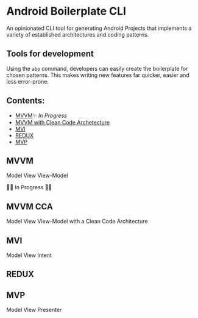 # Android Boilerplate CLI
An opinionated CLI tool for generating Android Projects that implements a variety of established architectures and coding patterns.


## Tools for development
Using the ```abp``` command, developers can easily create the boilerplate for chosen patterns. This makes writing new features far quicker, easier and less error-prone. 

## Contents:
 - [MVVM](#mvvm):sparkles: *In Progress*
 - [MVVM with Clean Code Archetecture](#mvvm-cca)
 - [MVI](#mvi)
 - [REDUX](#redux)
 - [MVP](#mvp)
 
 
 
 
 ## MVVM
 Model View View-Model
 
 :construction::hammer: In Progress :hammer::construction:
 
 
 ## MVVM CCA
 Model View View-Model with a Clean Code Architecture
 
 ## MVI
 Model View Intent
 
 ## REDUX
 
 
 ## MVP
 Model View Presenter
 
